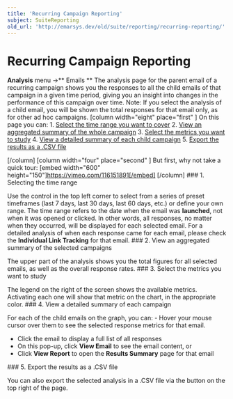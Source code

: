 ```yaml
---
title: 'Recurring Campaign Reporting'
subject: SuiteReporting
old_url: 'http://emarsys.dev/old/suite/reporting/recurring-reporting/'
---
```


Recurring Campaign Reporting
============================

 **Analysis** menu ->** Emails ** The analysis page for the parent email of a recurring campaign shows you the responses to all the child emails of that campaign in a given time period, giving you an insight into changes in the performance of this campaign over time. Note: If you select the analysis of a child email, you will be shown the total responses for that email only, as for other ad hoc campaigns. [column width="eight" place="first" ] On this page you can: 1. [Select the time range you want to cover](#timerange)
2. [View an aggregated summary of the whole campaign](#aggregated)
3. [Select the metrics you want to study](#selectmetrics)
4. [View a detailed summary of each child campaign](#summary)
5. [Export the results as a .CSV file](#export)
 
 [/column] [column width="four" place="second" ] But first, why not take a quick tour: [embed width="600" height="150"]https://vimeo.com/116151891[/embed] [/column] <a name="timerange"></a>### 1. Selecting the time range

 Use the control in the top left corner to select from a series of preset timeframes (last 7 days, last 30 days, last 60 days, etc.) or define your own range. The time range refers to the date when the email was **launched**, not when it was opened or clicked. In other words, all responses, no matter when they occurred, will be displayed for each selected email. For a detailed analysis of when each response came for each email, please check the **Individual Link Tracking** for that email. <a name="aggregated"></a>### 2. View an aggregated summary of the selected campaigns

 The upper part of the analysis shows you the total figures for all selected emails, as well as the overall response rates. <a name="selectmetrics"></a>### 3. Select the metrics you want to study

 The legend on the right of the screen shows the available metrics. Activating each one will show that metric on the chart, in the appropriate color. <a name="summary"></a>### 4. View a detailed summary of each campaign

 For each of the child emails on the graph, you can: - Hover your mouse cursor over them to see the selected response metrics for that email.
- Click the email to display a full list of all responses
- On this pop-up, click **View Email** to see the email content, or
- Click **View Report** to open the **Results Summary** page for that email
 
<a name="export"></a>### 5. Export the results as a .CSV file

 You can also export the selected analysis in a .CSV file via the button on the top right of the page.